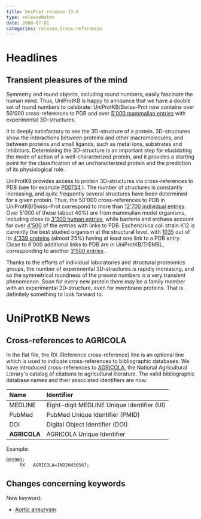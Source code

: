 ```yaml
---
title: UniProt release 13.6
type: releaseNotes
date: 2008-07-01
categories: release,Cross-references
---
```


# Headlines

## Transient pleasures of the mind

Symmetry and round objects, including round numbers, easily fascinate the human mind. Thus, UniProtKB is happy to announce that we have a double set of round numbers to celebrate: UniProtKB/Swiss-Prot now contains over 50'000 cross-references to PDB and over [5'000 mammalian entries](http://www.uniprot.org/uniprotkb?query=database:pdb+AND+taxonomy:mammalia+AND+reviewed:yes) with experimental 3D-structures.

It is deeply satisfactory to see the 3D-structure of a protein. 3D-structures show the interactions between proteins and other macromolecules, and between proteins and small ligands, such as metal ions, substrates and inhibitors. Determining the 3D-structure is an important step for elucidating the mode of action of a well-characterized protein, and it provides a starting point for the classification of an uncharacterized protein and the prediction of its physiological role.

UniProtKB provides access to protein 3D-structures via cross-references to PDB (see for example [P00734](http://www.uniprot.org/uniprotkb/P00734#section_x-ref) ). The number of structures is constantly increasing, and quite frequently several structures have been determined for a given protein. Thus, the 50'000 cross-references to PDB in UniProtKB/Swiss-Prot correspond to more than [12'700 individual entries](http://www.uniprot.org/uniprotkb?query=database:pdb+AND+reviewed:yes). Over 5'000 of these (about 40%) are from mammalian model organisms, including close to [3'300 human entries](http://www.uniprot.org/uniprotkb?query=database:pdb+AND+reviewed:yes+AND+taxonomy_id:9606), while bacteria and archaea account for over [4'500](http://www.uniprot.org/uniprotkb?query=%28database%3Apdb+AND+reviewed%3Ayes%29+AND+%28taxonomy%3AArchaea+OR+taxonomy%3A%22Bacteria+%5B2%5D%22%29) of the entries with links to PDB. Escherichica coli strain K12 is currently the best studied organism at the structural level, with [1035](http://www.uniprot.org/uniprotkb?query=database:pdb+AND+reviewed:yes+AND+taxonomy:K12) out of its [4'339 proteins](http://www.uniprot.org/uniprotkb?query=taxonomy%3A83333+AND+keyword%3A%22complete+proteome%22) (almost 25%) having at least one link to a PDB entry. Close to 6'000 additional links to PDB are in UniProtKB/TrEMBL, corresponding to another [3'500 entries](http://www.uniprot.org/uniprotkb?query=database:pdb+AND+reviewed:no) .

Thanks to the efforts of individual laboratories and structural proteomics groups, the number of experimental 3D-structures is rapidly increasing, and so the symmetrical roundness of the present numbers is a very transient phenomenon. Soon for every new protein there may be a family member with an experimental 3D-structure, even for membrane proteins. That is definitely something to look forward to.

# UniProtKB News

## Cross-references to AGRICOLA

In the flat file, the RX (Reference cross-reference) line is an optional line which is used to indicate cross-references to bibliographic databases. We have introduced cross-references to [AGRICOLA](http://agricola.nal.usda.gov), the National Agricultural Library's catalog of citations to agricultural literature. The valid bibliographic database names and their associated identifiers are now:

| Name         | Identifier                                 |
| :----------- | :----------------------------------------- |
| MEDLINE      | Eight-digit MEDLINE Unique Identifier (UI) |
| PubMed       | PubMed Unique Identifier (PMID)            |
| DOI          | Digital Object Identifier (DOI)            |
| **AGRICOLA** | AGRICOLA Unique Identifier                 |

Example:

    Q01901:
         RX   AGRICOLA=IND20450567;

## Changes concerning keywords

New keyword:

- [Aortic aneurysm](http://www.uniprot.org/keywords/KW-0993)
